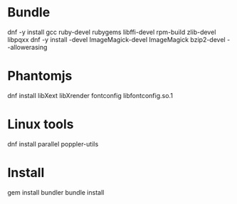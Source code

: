# Bundle 
dnf -y install gcc ruby-devel rubygems libffi-devel rpm-build zlib-devel libpqxx
dnf -y install -devel ImageMagick-devel ImageMagick  bzip2-devel --allowerasing

# Phantomjs
dnf install libXext  libXrender  fontconfig  libfontconfig.so.1

# Linux tools
dnf install parallel poppler-utils

# Install
gem install bundler 
bundle install


